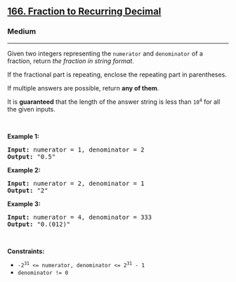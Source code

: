 <h2><a href="https://leetcode.com/problems/fraction-to-recurring-decimal/">166. Fraction to Recurring Decimal</a></h2><h3>Medium</h3><hr><div style="user-select: auto;"><p style="user-select: auto;">Given two integers representing the <code style="user-select: auto;">numerator</code> and <code style="user-select: auto;">denominator</code> of a fraction, return <em style="user-select: auto;">the fraction in string format</em>.</p>

<p style="user-select: auto;">If the fractional part is repeating, enclose the repeating part in parentheses.</p>

<p style="user-select: auto;">If multiple answers are possible, return <strong style="user-select: auto;">any of them</strong>.</p>

<p style="user-select: auto;">It is <strong style="user-select: auto;">guaranteed</strong> that the length of the answer string is less than <code style="user-select: auto;">10<sup style="user-select: auto;">4</sup></code> for all the given inputs.</p>

<p style="user-select: auto;">&nbsp;</p>
<p style="user-select: auto;"><strong style="user-select: auto;">Example 1:</strong></p>

<pre style="user-select: auto;"><strong style="user-select: auto;">Input:</strong> numerator = 1, denominator = 2
<strong style="user-select: auto;">Output:</strong> "0.5"
</pre>

<p style="user-select: auto;"><strong style="user-select: auto;">Example 2:</strong></p>

<pre style="user-select: auto;"><strong style="user-select: auto;">Input:</strong> numerator = 2, denominator = 1
<strong style="user-select: auto;">Output:</strong> "2"
</pre>

<p style="user-select: auto;"><strong style="user-select: auto;">Example 3:</strong></p>

<pre style="user-select: auto;"><strong style="user-select: auto;">Input:</strong> numerator = 4, denominator = 333
<strong style="user-select: auto;">Output:</strong> "0.(012)"
</pre>

<p style="user-select: auto;">&nbsp;</p>
<p style="user-select: auto;"><strong style="user-select: auto;">Constraints:</strong></p>

<ul style="user-select: auto;">
	<li style="user-select: auto;"><code style="user-select: auto;">-2<sup style="user-select: auto;">31</sup> &lt;=&nbsp;numerator, denominator &lt;= 2<sup style="user-select: auto;">31</sup> - 1</code></li>
	<li style="user-select: auto;"><code style="user-select: auto;">denominator != 0</code></li>
</ul>
</div>